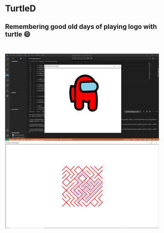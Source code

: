 # TurtleD
<h2>Remembering good old days of playing logo with turtle 😄</h2><br><br>
<img src="https://github.com/5h0bh4nk/TurtleD/blob/main/imposter.png">
<img src="https://github.com/5h0bh4nk/TurtleD/blob/main/Mazegame.png">
